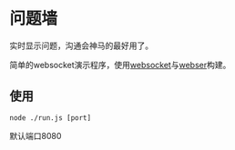 # 问题墙

实时显示问题，沟通会神马的最好用了。

简单的websocket演示程序，使用[websocket](https://github.com/Worlize/WebSocket-Node)与[webser](https://github.com/treelite/webser)构建。

## 使用
    
    node ./run.js [port]

默认端口8080
